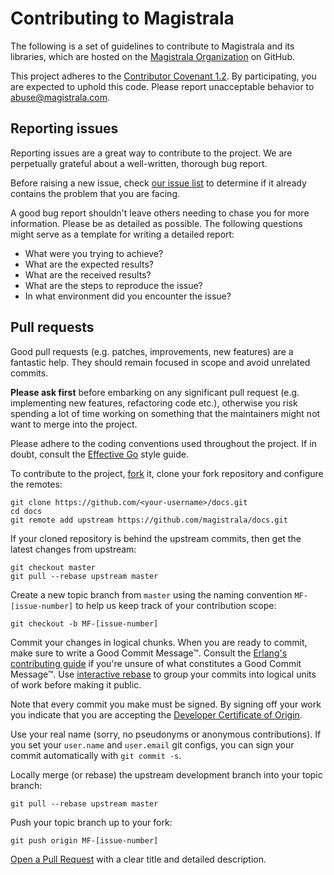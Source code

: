 # Contributing to Magistrala

The following is a set of guidelines to contribute to Magistrala and its libraries, which are
hosted on the [Magistrala Organization](https://github.com/magistrala) on GitHub.

This project adheres to the [Contributor Covenant 1.2](http://contributor-covenant.org/version/1/2/0).
By participating, you are expected to uphold this code. Please report unacceptable behavior to
[abuse@magistrala.com](mailto:abuse@magistrala.com).

## Reporting issues

Reporting issues are a great way to contribute to the project. We are perpetually grateful about a well-written,
thorough bug report.

Before raising a new issue, check [our issue
list](https://github.com/magistrala/docs/issues) to determine if it already contains the
problem that you are facing.

A good bug report shouldn't leave others needing to chase you for more information. Please be as detailed as possible. The following questions might serve as a template for writing a detailed
report:

- What were you trying to achieve?
- What are the expected results?
- What are the received results?
- What are the steps to reproduce the issue?
- In what environment did you encounter the issue?

## Pull requests

Good pull requests (e.g. patches, improvements, new features) are a fantastic help. They should
remain focused in scope and avoid unrelated commits.

**Please ask first** before embarking on any significant pull request (e.g. implementing new features,
refactoring code etc.), otherwise you risk spending a lot of time working on something that the
maintainers might not want to merge into the project.

Please adhere to the coding conventions used throughout the project. If in doubt, consult the
[Effective Go](https://golang.org/doc/effective_go.html) style guide.

To contribute to the project, [fork](https://help.github.com/articles/fork-a-repo/) it,
clone your fork repository and configure the remotes:

```
git clone https://github.com/<your-username>/docs.git
cd docs
git remote add upstream https://github.com/magistrala/docs.git
```

If your cloned repository is behind the upstream commits, then get the latest changes from upstream:

```
git checkout master
git pull --rebase upstream master
```

Create a new topic branch from `master` using the naming convention `MF-[issue-number]`
to help us keep track of your contribution scope:

```
git checkout -b MF-[issue-number]
```

Commit your changes in logical chunks. When you are ready to commit, make sure
to write a Good Commit Message™. Consult the [Erlang's contributing guide](https://github.com/erlang/otp/wiki/Writing-good-commit-messages)
if you're unsure of what constitutes a Good Commit Message™. Use [interactive rebase](https://help.github.com/articles/about-git-rebase)
to group your commits into logical units of work before making it public.

Note that every commit you make must be signed. By signing off your work you indicate that you
are accepting the [Developer Certificate of Origin](https://developercertificate.org/).

Use your real name (sorry, no pseudonyms or anonymous contributions). If you set your `user.name`
and `user.email` git configs, you can sign your commit automatically with `git commit -s`.

Locally merge (or rebase) the upstream development branch into your topic branch:

```
git pull --rebase upstream master
```

Push your topic branch up to your fork:

```
git push origin MF-[issue-number]
```

[Open a Pull Request](https://help.github.com/articles/using-pull-requests/) with a clear title
and detailed description.

